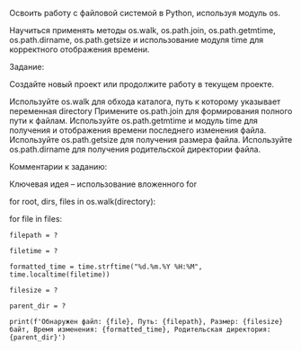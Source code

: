Освоить работу с файловой системой в Python, используя модуль os.

Научиться применять методы os.walk, os.path.join, os.path.getmtime, os.path.dirname, os.path.getsize и использование модуля time для корректного отображения времени.



Задание:



Создайте новый проект или продолжите работу в текущем проекте.

Используйте os.walk для обхода каталога, путь к которому указывает переменная directory
Примените os.path.join для формирования полного пути к файлам.
Используйте os.path.getmtime и модуль time для получения и отображения времени последнего изменения файла.
Используйте os.path.getsize для получения размера файла.
Используйте os.path.dirname для получения родительской директории файла.


Комментарии к заданию:



Ключевая идея – использование вложенного for



for root, dirs, files in os.walk(directory):

  for file in files:

    filepath = ?

    filetime = ?

    formatted_time = time.strftime("%d.%m.%Y %H:%M", time.localtime(filetime))

    filesize = ?

    parent_dir = ?

    print(f'Обнаружен файл: {file}, Путь: {filepath}, Размер: {filesize} байт, Время изменения: {formatted_time}, Родительская директория: {parent_dir}')

